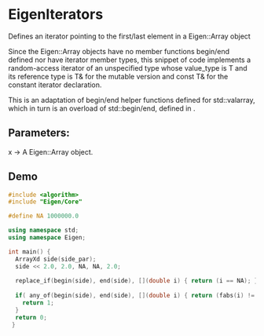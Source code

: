 # EigenIterators
Defines an iterator pointing to the first/last element in a Eigen::Array object

Since the Eigen::Array objects have no member functions begin/end defined nor have iterator member types, this snippet of code implements a random-access iterator of an unspecified type whose value_type is T and its reference type is T& for the mutable version and const T& for the constant iterator declaration.

This is an adaptation of begin/end helper functions defined for std::valarray, which in turn is an overload of std::begin/end, defined in <iterator>.

## Parameters:
x -> A Eigen::Array object.

## Demo
```c++
#include <algorithm>
#include "Eigen/Core"

#define NA 1000000.0

using namespace std;
using namespace Eigen;

int main() {
  ArrayXd side(side_par);
  side << 2.0, 2.0, NA, NA, 2.0;
  
  replace_if(begin(side), end(side), [](double i) { return (i == NA); }, 1.0);
  
  if( any_of(begin(side), end(side), [](double i) { return (fabs(i) != 1.0); }) ) {
    return 1;
  }
  return 0;
 }
 ```
